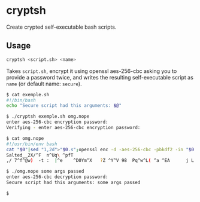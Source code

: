 # cryptsh

Create crypted self-executable bash scripts.

## Usage

```bash
cryptsh <script.sh> <name>
```
Takes `script.sh`, encrypt it using openssl aes-256-cbc asking you to provide a password twice, and writes the resulting self-executable script as `name` (or default name: `secure`).

```bash
$ cat exemple.sh
#!/bin/bash
echo "Secure script had this arguments: $@"

$ ./cryptsh exemple.sh omg.nope
enter aes-256-cbc encryption password:
Verifying - enter aes-256-cbc encryption password:

$ cat omg.nope
#!/usr/bin/env bash
cat "$0"|sed "1,2d">"$0.s";openssl enc -d -aes-256-cbc -pbkdf2 -in "$0.s" -out "$0.d" && rm "$0.s" && . "$0.d" "$@";exit
Salted__2X/^F  n^Uq\ ^pfT
,/ 7^f^@w)  -t :  |^e    ^D0Ym^X   ?Z ^Y^V 98  Pq^w^L( ^a ^EA      j L  ^MG^Ub  =^NX}^D%]

$ ./omg.nope some args passed
enter aes-256-cbc decryption password:
Secure script had this arguments: some args passed

$
```
